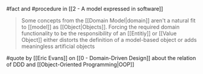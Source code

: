 #fact and #procedure in [[2 - A model expressed in software]]

> Some concepts from the [[Domain Model|domain]] aren't a natural fit to [[model]] as [[Object|Objects]]. Forcing the required domain functionality to be the responsibility of an [[Entitiy]] or [[Value Object]] either distorts the definition of a model-based object or adds meaningless artificial objects

#quote by [[Eric Evans]] on [[0 - Domain-Driven Design]] about the relation of DDD and [[Object-Oriented Programming|OOP]]
